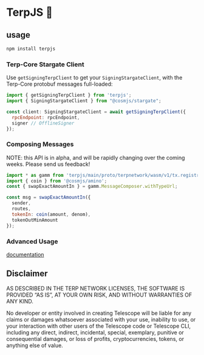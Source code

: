 # TerpJS 🔭
## usage

```sh
npm install terpjs    
```

### Terp-Core Stargate Client

Use `getSigningTerpClient` to get your `SigningStargateClient`, with the Terp-Core protobuf messages full-loaded:

```js
import { getSigningTerpClient } from 'terpjs';
import { SigningStargateClient } from "@cosmjs/stargate";

const client: SigningStargateClient = await getSigningTerpClient({
  rpcEndpoint: rpcEndpoint,
  signer // OfflineSigner
});
```

### Composing Messages

NOTE: this API is in alpha, and will be rapidly changing over the coming weeks. Please send us feedback!

```js
import * as gamm from 'terpjs/main/proto/terpnetwork/wasm/v1/tx.registry';
import { coin } from '@cosmjs/amino';
const { swapExactAmountIn } = gamm.MessageComposer.withTypeUrl;

const msg = swapExactAmountIn({
  sender,
  routes,
  tokenIn: coin(amount, denom),
  tokenOutMinAmount
});
```

### Advanced Usage

[documentation](https://github.com/terpnetwork/telescope/tree/master/packages/terpjs/docs)

## Disclaimer

AS DESCRIBED IN THE TERP NETWORK LICENSES, THE SOFTWARE IS PROVIDED “AS IS”, AT YOUR OWN RISK, AND WITHOUT WARRANTIES OF ANY KIND.

No developer or entity involved in creating Telescope will be liable for any claims or damages whatsoever associated with your use, inability to use, or your interaction with other users of the Telescope code or Telescope CLI, including any direct, indirect, incidental, special, exemplary, punitive or consequential damages, or loss of profits, cryptocurrencies, tokens, or anything else of value.
